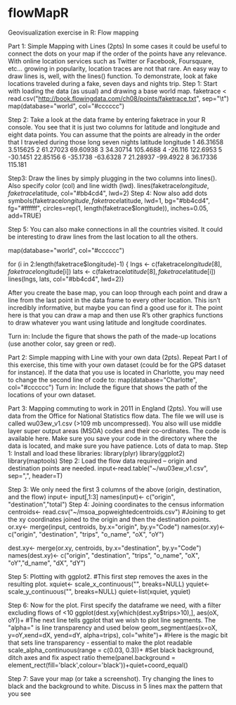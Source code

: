 # flowMapR
Geovisualization exercise in R: Flow mapping

Part 1: Simple Mapping with Lines (2pts)
In some cases it could be useful to connect the dots on your map if the order of the points have any relevance. With online location services such as Twitter or Facebook, Foursquare, etc… growing in popularity, location traces are not that rare. An easy way to draw lines is, well, with the lines() function. To demonstrate, look at fake locations traveled during a fake, seven days and nights trip. 
Step 1:
Start with loading the data (as usual) and drawing a base world map.
faketrace < read.csv("http://book.flowingdata.com/ch08/points/faketrace.txt", sep="\t") 
map(database="world", col="#cccccc")

Step 2: Take a look at the data frame by entering faketrace in your R console. You see that it is just two columns for latitude and longitude and eight data points. You can assume that the points are already in the order that I traveled during those long seven nights
	latitude	longitude
1	46.31658	3.515625
2	61.27023	69.60938
3	34.30714	105.4688
4	-26.116	122.6953
5	-30.1451	22.85156
6	-35.1738	-63.6328
7	21.28937	-99.4922
8	36.17336	115.181
		
Step3: Draw the lines by simply plugging in the two columns into lines(). Also specify color (col) and line width (lwd). 
lines(faketrace$longitude, faketrace$latitude, col="#bb4cd4", lwd=2)
Step 4: Now also add dots
symbols(faketrace$longitude, faketrace$latitude, lwd=1, bg="#bb4cd4", fg="#ffffff", circles=rep(1, length(faketrace$longitude)), inches=0.05, add=TRUE)

 

Step 5: You can also make connections in all the countries visited. It could be interesting to draw lines from the last location to all the others.

map(database="world", col="#cccccc")

for (i in 2:length(faketrace$longitude)-1) {
lngs <-
c(faketrace$longitude[8], faketrace$longitude[i])
lats <-
c(faketrace$latitude[8], faketrace$latitude[i])
lines(lngs, lats, col="#bb4cd4", lwd=2)}


 

After you create the base map, you can loop through each point and draw a line from the last point in the data frame to every other location. This isn’t incredibly informative, but maybe you can find a good use for it. The point here is that you can draw a map and then use R’s other graphics functions to draw whatever you want using latitude and longitude coordinates.

Turn in: Include the figure that shows the path of the made-up locations (use another color, say green or red).  

Part 2: Simple mapping with Line with your own data (2pts).
Repeat Part I of this exercise, this time with your own dataset (could be for the GPS dataset for instance). If the data that you use is located in Charlotte, you may need to change the second line of code to:
map(database="Charlotte", col="#cccccc")
Turn in: Include the figure that shows the path of the locations of your own dataset. 

Part 3: Mapping commuting to work in 2011 in England  (2pts).
You will use data from the Office for National Statistics flow data. The file we will use is called wu03ew_v1.csv (>109 mb uncompressed). You also will use middle layer super output areas (MSOA) codes and their co-ordinates. The code is available here. Make sure you save your code in the directory where the data is located, and make sure you have patience. Lots of data to map.
Step 1: Install and load these libraries:
library(plyr)
library(ggplot2)
library(maptools)
Step 2:  Load the flow data required – origin and destination points are needed. 
input<-read.table("~/wu03ew_v1.csv", sep=",", header=T)

Step 3: We only need the first 3 columns of the above (origin, destination, and the flow)
input<- input[,1:3]
names(input)<- c("origin", "destination","total")
Step 4: Joining coordinates to the census information
centroids<- read.csv("~/msoa_popweightedcentroids.csv")
#Joining to get the xy coordinates joined to the origin and then the destination points.
or.xy<- merge(input, centroids, by.x="origin", by.y="Code")
names(or.xy)<- c("origin", "destination", "trips", "o_name", "oX", "oY")

dest.xy<-  merge(or.xy, centroids, by.x="destination", by.y="Code")
names(dest.xy)<- c("origin", "destination", "trips", "o_name", "oX", "oY","d_name", "dX", "dY")

Step 5: Plotting with ggplot2.
#This first step removes the axes in the resulting plot.
xquiet<- scale_x_continuous("", breaks=NULL)
yquiet<-scale_y_continuous("", breaks=NULL)
quiet<-list(xquiet, yquiet)

Step 6: Now for the plot. First specify the dataframe we need, with a filter excluding flows of <10	
ggplot(dest.xy[which(dest.xy$trips>10),], aes(oX, oY))+
#The next line tells ggplot that we wish to plot line segments. The "alpha=" is line transparency and used below 
geom_segment(aes(x=oX, y=oY,xend=dX, yend=dY, alpha=trips), col="white")+
#Here is the magic bit that sets line transparency - essential to make the plot readable
scale_alpha_continuous(range = c(0.03, 0.3))+
#Set black background, ditch axes and fix aspect ratio
theme(panel.background = element_rect(fill='black',colour='black'))+quiet+coord_equal()

Step 7: Save your map (or take a screenshot). Try changing the lines to black and the background to white. Discuss in 5 lines max the pattern that you see

 
